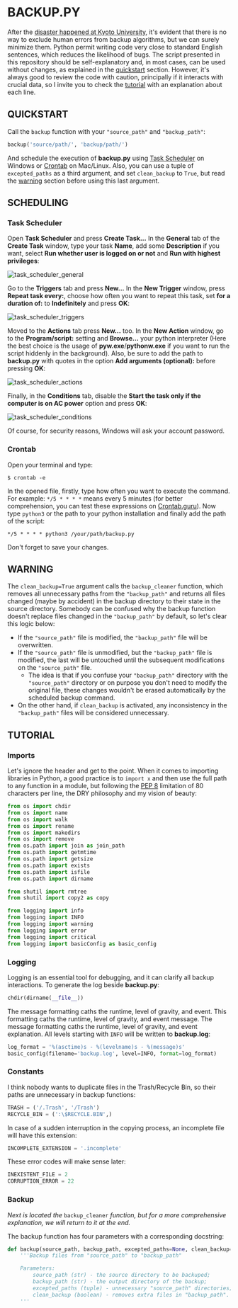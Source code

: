 # BACKUP.PY
After the [disaster happened at Kyoto University](https://gizmodo.com/university-loses-valuable-supercomputer-research-after-1848286983), it's evident that there is no way to exclude human errors from backup algorithms, but we can surely minimize them. Python permit writing code very close to standard English sentences, which reduces the likelihood of bugs. The script presented in this repository should be self-explanatory and, in most cases, can be used without changes, as explained in the [quickstart](#quickstart) section. However, it's always good to review the code with caution, principally if it interacts with crucial data, so I invite you to check the [tutorial](#) with an explanation about each line.

## QUICKSTART
Call the `backup` function with your `"source_path"` and `"backup_path"`:

``` python
backup('source/path/', 'backup/path/')
```

And schedule the execution of <b>backup.py</b> using [Task Scheduler](#task-scheduler) on Windows or [Crontab](#crontab) on Mac/Linux. Also, you can use a tuple of `excepted_paths` as a third argument, and set `clean_backup` to `True`, but read the [warning](#warning) section before using this last argument.

## SCHEDULING

### Task Scheduler
Open <b>Task Scheduler</b> and press <b>Create Task...</b> In the <b>General</b> tab of the <b>Create Task</b> window, type your task <b>Name</b>, add some <b>Description</b> if you want, select <b>Run whether user is logged on or not</b> and <b>Run with highest privileges</b>:

![task_scheduler_general](https://github.com/VasylMak/backup.py/blob/main/Task%20Scheduler%20Screenshots/task_scheduler_general.png?raw=true)

Go to the <b>Triggers</b> tab and press <b>New...</b> In the <b>New Trigger</b> window, press <b>Repeat task every:</b>, choose how often you want to repeat this task, set <b>for a duration of:</b> to <b>Indefinitely</b> and press <b>OK</b>:

![task_scheduler_triggers](https://github.com/VasylMak/backup.py/blob/main/Task%20Scheduler%20Screenshots/task_scheduler_triggers.png?raw=true)

Moved to the <b>Actions</b> tab press <b>New...</b> too. In the <b>New Action</b> window, go to the <b>Program/script:</b> setting and <b>Browse...</b> your python interpreter (Here the best choice is the usage of <b>pyw.exe</b>/<b>pythonw.exe</b> if you want to run the script hiddenly in the background). Also, be sure to add the path to <b>backup.py</b> with quotes in the option <b>Add arguments (optional):</b> before pressing <b>OK</b>:

![task_scheduler_actions](https://github.com/VasylMak/backup.py/blob/main/Task%20Scheduler%20Screenshots/task_scheduler_actions.png?raw=true)

Finally, in the <b>Conditions</b> tab, disable the <b>Start the task only if the computer is on AC power</b> option and press <b>OK</b>:

![task_scheduler_conditions](https://github.com/VasylMak/backup.py/blob/main/Task%20Scheduler%20Screenshots/task_scheduler_conditions.png?raw=true)

Of course, for security reasons, Windows will ask your account password.

### Crontab

Open your terminal and type:

``` shell
$ crontab -e
```

In the opened file, firstly, type how often you want to execute the command. For example: `*/5 * * * *` means every 5 minutes (for better comprehension, you can test these expressions on [Crontab.guru](https://crontab.guru/)). Now type `python3` or the path to your python installation and finally add the path of the script:

    */5 * * * * python3 /your/path/backup.py

Don't forget to save your changes.

## WARNING
The `clean_backup=True` argument calls the `backup_cleaner` function, which removes all unnecessary paths from the `"backup_path"` and returns all files changed (maybe by accident) in the backup directory to their state in the source directory. Somebody can be confused why the backup function doesn't replace files changed in the `"backup_path"` by default, so let's clear this logic below:

- If the `"source_path"` file is modified, the `"backup_path"` file will be overwritten.
- If the `"source_path"` file is unmodified, but the `"backup_path"` file is modified, the last will be untouched until the subsequent modifications on the `"source_path"` file.
   - The idea is that if you confuse your `"backup_path"` directory with the `"source_path"` directory or on purpose you don't need to modify the original file, these changes wouldn't be erased automatically by the scheduled backup command.
- On the other hand, if `clean_backup` is activated, any inconsistency in the `"backup_path"` files will be considered unnecessary.

## TUTORIAL

### Imports
Let's ignore the header and get to the point. When it comes to importing libraries in Python, a good practice is to `import x` and then use the full path to any function in a module, but following the [PEP 8](https://www.python.org/dev/peps/pep-0008/) limitation of 80 characters per line, the DRY philosophy and my vision of beauty:

``` python
from os import chdir
from os import name
from os import walk
from os import rename
from os import makedirs
from os import remove
from os.path import join as join_path
from os.path import getmtime
from os.path import getsize
from os.path import exists
from os.path import isfile
from os.path import dirname

from shutil import rmtree
from shutil import copy2 as copy

from logging import info
from logging import INFO
from logging import warning
from logging import error
from logging import critical
from logging import basicConfig as basic_config
```

### Logging
Logging is an essential tool for debugging, and it can clarify all backup interactions. To generate the log beside <b>backup.py</b>:

``` python
chdir(dirname(__file__))
```

The message formatting caths the runtime, level of gravity, and event. This formatting caths the runtime, level of gravity, and event message. The message formatting caths the runtime, level of gravity, and event explanation. All levels starting with `INFO` will be written to <b>backup.log</b>:

``` python
log_format = '%(asctime)s - %(levelname)s - %(message)s'
basic_config(filename='backup.log', level=INFO, format=log_format)
```

### Constants
I think nobody wants to duplicate files in the Trash/Recycle Bin, so their paths are unnecessary in backup functions:

``` python
TRASH = ('/.Trash', '/Trash')
RECYCLE_BIN = (':\$RECYCLE.BIN',)
```

In case of a sudden interruption in the copying process, an incomplete file will have this extension:

``` python
INCOMPLETE_EXTENSION = '.incomplete'
```

These error codes will make sense later:

``` python
INEXISTENT_FILE = 2
CORRUPTION_ERROR = 22
```

### Backup
<i>Next is located the</i> `backup_cleaner` <i>function, but for a more comprehensive explanation, we will return to it at the end.</i>

The backup function has four parameters with a corresponding docstring:

``` python
def backup(source_path, backup_path, excepted_paths=None, clean_backup=False):
    '''Backup files from "source_path" to "backup_path"

    Parameters:
        source_path (str) - the source directory to be backuped;
        backup_path (str) - the output directory of the backup;
        excepted_paths (tuple) - unnecessary "source_path" directories;
        clean_backup (boolean) - removes extra files in "backup_path".
    '''
```
